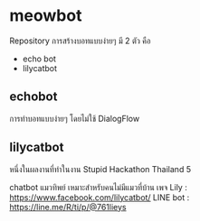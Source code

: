 # meowbot

Repository การสร้างบอทแบบง่ายๆ มี 2 ตัว คือ
* echo bot
* lilycatbot

## echobot
การทำบอทแบบง่ายๆ โดยไม่ใช้ DialogFlow

## lilycatbot
หนึ่งในผลงานที่ทำในงาน Stupid Hackathon Thailand 5

chatbot แมวทิพย์ เหมาะสำหรับคนไม่มีแมวที่บ้าน
เพจ Lily : https://www.facebook.com/lilycatbot/
LINE bot : https://line.me/R/ti/p/@761lieys